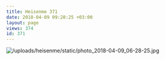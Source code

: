 ```yaml
---
title: Heisenme 371
date: 2018-04-09 09:28:25 +03:00
layout: page
views: 374
id: 371
---
```


![/uploads/heisenme/static/photo_2018-04-09_06-28-25.jpg](/uploads/heisenme/static/photo_2018-04-09_06-28-25.jpg)
